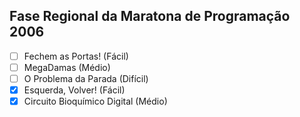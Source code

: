 ## Fase Regional da Maratona de Programação 2006

- [ ] Fechem as Portas! (Fácil)
- [ ] MegaDamas (Médio)
- [ ] O Problema da Parada (Difícil)
- [x] Esquerda, Volver! (Fácil)
- [x] Circuito Bioquímico Digital (Médio)
